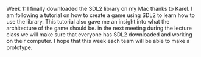 Week 1:
I finally downloaded the SDL2 library on my Mac thanks to Karel. I am following a tutorial on how to create a game using SDL2 to learn how to use the library.
This tutorial also gave me an insight into what the architecture of the game should be. in the next meeting during the lecture class we will make sure that everyone 
has SDL2 downloaded and working on their computer. I hope that this week each team will be able to make a prototype.
